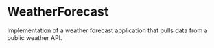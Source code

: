 # WeatherForecast
Implementation of a weather forecast application that pulls data from a public weather API.
